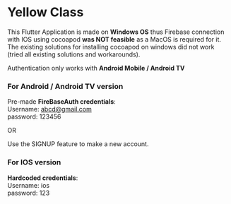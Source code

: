 # Yellow Class

This Flutter Application is made on **Windows OS** thus Firebase connection with IOS using cocoapod **was NOT feasible** as a MacOS is required for it.
The existing solutions for installing cocoapod on windows did not work (tried all existing solutions and workarounds).

Authentication only works with **Android Mobile / Android TV**

### For Android / Android TV version

Pre-made **FireBaseAuth credentials**:</br>
Username: abcd@gmail.com</br>
password: 123456

OR

Use the SIGNUP feature to make a new account.

### For IOS version

**Hardcoded credentials**:</br>
Username: ios</br>
password: 123</br>
